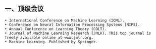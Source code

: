 ##  一、顶级会议
    • International Conference on Machine Learning (ICML).
    • Conference on Neural Information Processing Systems (NIPS).
    • Annual Conference on Learning Theory (COLT).
    • Journal of Machine Learning Research (JMLR). This top journal is freely available online at www.jmlr.org.
    • Machine Learning. Published by Springer.
